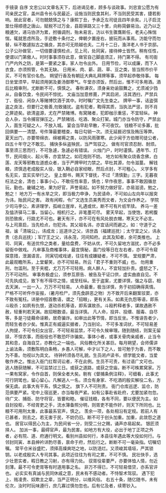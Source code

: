 手镜录
    自序
    文忠公以文章名天下，后进谒见者，顾多与谈政事。刘忠宣公愿为有司亲民之官，盖州县令长与民最近，设施当则民食其利，不当则民受其害，捷若影响。居此官者，可勿兢兢慎之与？康熙丁丑，予承乏左司徒且四年余矣。儿子启沈筮仕得顺德之唐山，赋税不过万金，县距驿路又三十里，向称简僻易治。近乃以乏粮逋欠，递马协济为累，拊循调剂，殆未易言。汸以书生骤膺斯任，老夫心殊惴惴，辄就思虑所及，手迹敷十条付之，俾朝夕置座右，披玩而从事焉。汸能守而勿替，纵不敢遽拟古之循良，其亦可无陨越也夫。二月十二日，渔洋老人书于京邸。
    公子公孙做官，一切倍要谨慎检点，见上司，处同寅，接待绅士皆然。稍有任性，便谓以门第傲人。时时事事须存此意，做官自己脚底须正，持门第不得。
    有司衙门严内外之防，是第一要紧之事，家人勿令出外。
    日用节俭，可以成廉，而下人衣食，亦须照管，令其无缺。
    日用米、肉、薪、蔬、草、豆之类，皆当照市价平买，不可有官价名色。
    朔望行香及有朝廷大典礼拜牌等事，须早起恭敬侍事。
    每日坐堂须早，早起须用粥及姜汤御寒气。午堂亦须饭，然后出，惟不可多用酒。酒后比粮审刑，尤断断不可，慎慎之。
    春秋课农，须身亲劝谕鼓舞之，尤须减少驺从，自备饮食，令民间不惊扰。
    文庙当加意修葺，严其启闭，洁其洒扫，严禁兵丁、衙役、闲杂人等赌博饮酒于其中。时时嘱广文先生查之。
    牌甲一事，诘盗弭盗之良法，但要行之极善,勿致骚扰。盗有犯者，鞫得其质，当执法严惩，则不肖之屏迹矣。欲清盗源，尤在严禁赌博。有窝赌者，犯即枷示重惩，不宜轻纵。
    神会人杂，当令捕官弹压之。严禁赌钱、吃酒、聚众打架。城门亦当令防守，严禁出入，面生可疑之人，不放入城。
    宴会当早赴早散，不可夜饮。
    钱粮不论多寡，批回俱要一一清楚。号件簿最要稽查，每日勾销一次。须无延捱迟悮及贿压等弊。
    夏天出门，亦要带绵衣、绵被褥之类，以防风雨骤寒。此少闻于方伯赠司徒公者，四五十年守之不敢忘。
    捕快多纵盗殃民，当严驾驭之。
    做有司官须忍耐、耐烦。事至须三思而行，不可急遽，急遽必有错误。
    火烛门户，时时谨慎。遇年节、灯节，民间烟火、起火等，亦宜禁之。如花炮则不妨。
    地方如有聚众烧香念佛，白莲、龙天等邪教左道惑众者，当于严牌甲时力禁之。早杜其源，勿令滋蔓。
    解钱粮，须慎选老成殷实人役，银入鞘必自家经眼，然后点封，不可粗心。
    义学多有名无实，宜实实举行之。
    皇上御书，赐天下督抚，不过「清慎勤」三字。无暮夜枉法之金，清也；事事小心，不敢任性率意，慎也；早作夜思，事事不敢因循怠玩，勤也。畿辅之地，果为好官，声誉易起。如不努力做好官，亦易滋谤。勉之，勉之！
    地方万一有水旱之灾，即当极力申诤，为民请命，不可如山左向年以报突为讳，贻民间之害。
    政有闲暇，令广文选生员美秀而文者，为文会作养之。
    学院少司马李公，素讲理学，孤峭立崖岸，礼遇或优，断不可有片纸竿牍。
    养马一差及恊济驿马二事，当留心，相机行之。非笔墨可尽。
    雾天早起，当使饱，若枵腹则恐致疾，行路尤不可也。暑天有汗，亦不可在有风处脱衣帽，寒天又不必言。
    与上司禀启，当先检点，勿犯讳。其父祖名讳，亦宜话间而避之。如：守道于之祖，谧「清端公」，讳成龙；巡道许之父，讳世昌（福建巡抚）；太守宜之父，讳永贵（总兵巡抚）；军厅王之父，讳永茂，河间知府。此其及知者，余可类推也。
    上司、同寅，有送优伶之类者，量给盘费，不妨从优，不可久留地方滋扰，亦不必多留衙中做戏。
    凡审事及商榷事体，最宜慎秘，虽门役等日在左右者，亦不可令窥探意措，泄漏语言。
    同寅切戒戏谑，往往有成嫌疑者，不可不慎。
    堂规要严肃，此最观瞻所系，上堂颦笑，亦不可轻易。所云「君子不重则不威」也。
    勿用重刑，勿滥刑。至于夹棍，尤万万不可轻用。病人醉人，不宜轻加扑责。盛怒之下，万不可动刑。
    审事务极虚公，须参互原告、被告及干证口供，虚实曲直自见。不可先执成见，致下有不得尽之情，或至枉纵。至于盗案，尤要详慎，强之与窈，相去天渊，一出一入，万万不可轻易。
    人命最重，极当详慎，务于初招确得真情。尸格不可听仵作妄报，（暑月检尸，须先食辟恶之物）方不致开后来翻案驳窦，亦不致有冤枉。详册中招首敷语，谓之「招眼」，更有关系。如素无仇怨等语，即系斗殴杀；如夙有仇恨，遂动杀机等语，即系谋故杀。斗殴矜释者多，谋故遇赦不赦，轻重判若天渊。故招眼数语，最当详慎。
    凡人命，投井、投缳、服毒、自尽等，多是刁徒藉命诬赖，居奇骗诈。如审出此等节情，即当反坐。不惟诬告者少，而轻生者亦少矣。惟真正有威逼实据者，乃当别论。
    不可多准词状，不可轻易差人拘提，不可令妇女出官，不可轻易监禁，不可令久候审理。随到随结，则案无留牍，不悮农事，而衙役也不敢恐吓诈骗矣。事体小者，或事关骨肉亲戚者，止当令其和息，自海自艾，亦教化之一端也。
    风俗教化所关甚巨。每月朔望，会师儒讲上谕法条，须敷陈明白条畅，乡愚人可解，中才以下之人，皆可勉于为善，而不敢为不善。勿视以为具文。
    待钟衿须各尽礼貌。生员闭卢读书，绩学能文者，当爱敬作养之。惟出入衙门扛帮诃讼者，不在此例。生员不可责，有过语广文可也。
    逃人随获随解，不可监禁过三日。或获之道路，或获之空庙，断不可株累窝家。万一果有窝家，令作自首，则保全者大矣。剔有《督捕条例注释》，可细看，此事尤可行阴骘也，留心留心。凡解逃人一名，须佥有身家、不吃酒的殷实解役二名，方保无虞。此事大有干系，慎之慎之。
    旗下人不可刑责。
    衙门仓库巡逻、监仓，防范俱要严紧。宅中上宿巡更，亦当每夜严紧。如有公事赴省赴府，尤要加紧勿忽。
    待广文、捕衙、防守将官，皆要和睦。
    催征钱粮，各有不同，要以便民为主。如自封投柜，不经胥吏之手，流水簿备照分明，则胥吏不能作奸，则天下所同也。比粮不可用刑太重，此事最系官声，慎之。
    羡余一项，各处相沿有定规。若前人有已甚者，则去之。若无害于民，不妨仍旧。断不可于创头加重。加重，此敛怨之道也。
    居官以得民心为主，为民间省一分，则受二分之赐，诵声亦易起矣。
    银匠须择人。
    加派一事，最碍官声，最为民害。如地方有大役，必出于地丁正项之外者，必有院、道、府通行明文。看别州县如何行，本县往年遇此等大役如何行。与邻封同寅、本县绅衿详酌尽善，禀命于府，然后行之。断断不可一毫染指。切嘱切嘱。
    常平仓米谷盛贮，须择高燥爽垲之地，以防浥烂。又须峻其墙垣，严其锁钥。以老成殷实人专司其事。此项近往往为有司之累，不可不慎。
    民壮快手，选少壮恩实者，暇日教之习射，亦有得力处。
    驭胥役辈要严，亦要体恤人情，勿近刻薄。最不可令吏胥等有时道用事之名。
    非万不得已，不可轻易借贷，亦系官评也。
    必实实有真诚与民同休戚之意，民未有不感动者。不恃智术驾驭。
    遇下犯上、贱凌贵、奴欺主之辈，当严正明分，以维风俗。
    右五十条，随亿随书，未有伦次，汝时时玩味遵行，庶几寡过慎勿忽也。后有亿及者，续寄钞入。
    
        
